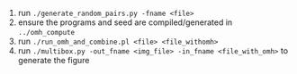 1. run `./generate_random_pairs.py -fname <file>`
2. ensure the programs and seed are compiled/generated in `../omh_compute`
3. run `./run_omh_and_combine.pl <file> <file_withomh>`
4. run `./multibox.py -out_fname <img_file> -in_fname <file_with_omh>` to generate the figure 
